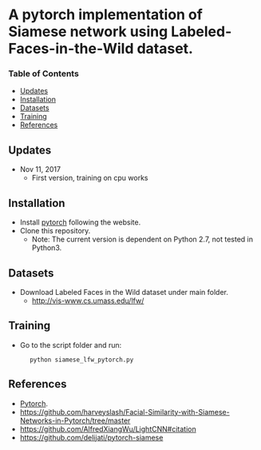 # A pytorch implementation of Siamese network using Labeled-Faces-in-the-Wild dataset.


### Table of Contents
- <a href='#updates'>Updates</a>
- <a href='#installation'>Installation</a>
- <a href='#datasets'>Datasets</a>
- <a href='#training'>Training</a>
- <a href='#references'>References</a>

## Updates
- Nov 11, 2017
	- First version, training on cpu works

## Installation
- Install [pytorch](http://pytorch.org/) following the website.
- Clone this repository.
	- Note: The current version is dependent on Python 2.7, not tested in Python3.

## Datasets
- Download Labeled Faces in the Wild dataset under main folder.
	- http://vis-www.cs.umass.edu/lfw/

## Training 
- Go to the script folder and run:
```
	  python siamese_lfw_pytorch.py
```

## References
- [Pytorch](https://github.com/pytorch/pytorch). 
- https://github.com/harveyslash/Facial-Similarity-with-Siamese-Networks-in-Pytorch/tree/master
- https://github.com/AlfredXiangWu/LightCNN#citation
- https://github.com/delijati/pytorch-siamese
